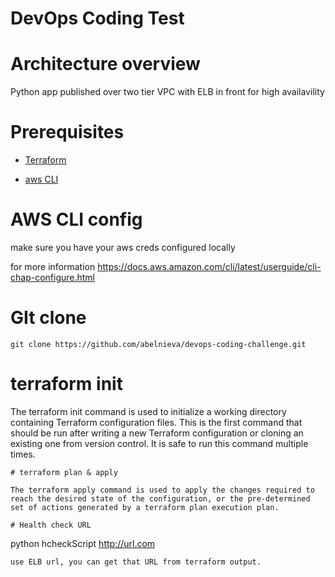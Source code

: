DevOps Coding Test
==================

# Architecture overview

Python app published over two tier VPC with ELB in front for high availavility 

# Prerequisites

* [Terraform](https://learn.hashicorp.com/terraform/getting-started/install.html)

* [aws CLI](https://docs.aws.amazon.com/cli/latest/userguide/cli-chap-install.html)

# AWS CLI config 

make sure you have your aws creds configured locally 

for more information https://docs.aws.amazon.com/cli/latest/userguide/cli-chap-configure.html 


# GIt clone 

```git clone https://github.com/abelnieva/devops-coding-challenge.git```

# terraform init 
The terraform init command is used to initialize a working directory containing Terraform configuration files. This is the first command that should be run after writing a new Terraform configuration or cloning an existing one from version control. It is safe to run this command multiple times.
```
# terraform plan & apply 

The terraform apply command is used to apply the changes required to reach the desired state of the configuration, or the pre-determined set of actions generated by a terraform plan execution plan.

# Health check URL 
```
python hcheckScript http://url.com
```
use ELB url, you can get that URL from terraform output. 
